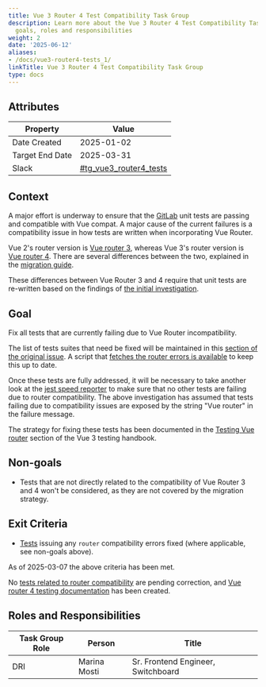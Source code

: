 ```yaml
---
title: Vue 3 Router 4 Test Compatibility Task Group
description: Learn more about the Vue 3 Router 4 Test Compatibility Task Group's attributes,
  goals, roles and responsibilities
weight: 2
date: '2025-06-12'
aliases:
- /docs/vue3-router4-tests_1/
linkTitle: Vue 3 Router 4 Test Compatibility Task Group
type: docs
---
```


## Attributes

| Property | Value |
| -------- | ----- |
| Date Created | 2025-01-02 |
| Target End Date | 2025-03-31 |
| Slack | [#tg_vue3_router4_tests](https://gitlab.enterprise.slack.com/archives/C086YM54QQM) |

## Context

A major effort is underway to ensure that the [GitLab](https://gitlab.com/gitlab-org/gitlab) unit tests are passing and compatible with Vue compat.
A major cause of the current failures is a compatibility issue in how tests are written when incorporating Vue Router.

Vue 2's router version is [Vue router 3](https://v3.router.vuejs.org/), whereas Vue 3's router version is [Vue router 4](https://router.vuejs.org/guide/). There are several differences between the two, explained in the [migration guide](https://router.vuejs.org/guide/migration/).

These differences between Vue Router 3 and 4 require that unit tests are re-written based on the findings of [the initial investigation](https://gitlab.com/gitlab-org/gitlab/-/issues/509084).

## Goal

Fix all tests that are currently failing due to Vue Router incompatibility.

The list of tests suites that need be fixed will be maintained in this [section of the original issue](https://gitlab.com/gitlab-org/gitlab/-/issues/509084#tests-to-be-fixed). A script that [fetches the router errors is available](https://gitlab.com/gitlab-org/gitlab/-/issues/509084#note_2332185146) to keep this up to date.

Once these tests are fully addressed, it will be necessary to take another look at the [jest speed reporter](https://gitlab-org.gitlab.io/frontend/playground/jest-speed-reporter/vue3) to make sure that no other tests are failing due to router compatibility. The above investigation has assumed that tests failing due to compatibility issues are exposed by the string "Vue router" in the failure message.

The strategy for fixing these tests has been documented in the [Testing Vue router](https://docs.gitlab.com/ee/development/testing_guide/testing_vue3.html#testing-vue-router) section of the Vue 3 testing handbook.

## Non-goals

* Tests that are not directly related to the compatibility of Vue Router 3 and 4 won't be considered, as they are not covered by the migration strategy.

## Exit Criteria

* [Tests](https://gitlab-org.gitlab.io/frontend/playground/jest-speed-reporter/vue3) issuing any `router` compatibility errors fixed (where applicable, see non-goals above).

As of 2025-03-07 the above criteria has been met.

No [tests related to router compatibility](https://gitlab.com/groups/gitlab-com/gl-infra/gitlab-dedicated/-/epics/645#note_2375985007) are pending correction, and [Vue router 4 testing documentation](https://docs.gitlab.com/development/testing_guide/testing_vue3/#testing-vue-router) has been created.

## Roles and Responsibilities

| Task Group Role | Person | Title |
| --------------- | ------ | ----- |
| DRI | Marina Mosti | Sr. Frontend Engineer, Switchboard |
